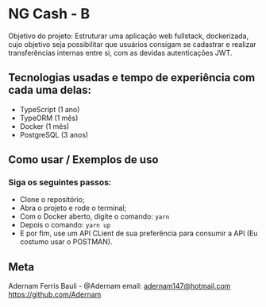 # NG Cash - B
Objetivo do projeto: Estruturar uma aplicação web fullstack, dockerizada, cujo objetivo seja possibilitar que usuários consigam se cadastrar e realizar transferências internas entre si, com as devidas autenticações JWT.

## Tecnologias usadas e tempo de experiência com cada uma delas:
- TypeScript (1 ano)
- TypeORM (1 mês)
- Docker (1 mês)
- PostgreSQL (3 anos)

## Como usar / Exemplos de uso
### Siga os seguintes passos:
- Clone o repositório;
- Abra o projeto e rode o terminal;
- Com o Docker aberto, digite o comando: ``` yarn ```
- Depois o comando: ``` yarn up ```
- E por fim, use um API CLient de sua preferência para consumir a API (Eu costumo usar o POSTMAN).

## Meta
Adernam Ferris Bauli - @Adernam
email: adernam147@hotmail.com
https://github.com/Adernam
